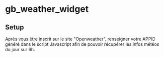 # gb_weather_widget

## Setup

Après vous être inscrit sur le site "Openweather", renseigner votre APPID généré dans le script Javascript afin de pouvoir récupérer les infos météos du jour sur 6h.
